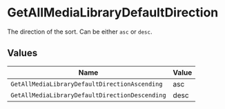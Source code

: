 # GetAllMediaLibraryDefaultDirection

The direction of the sort. Can be either `asc` or `desc`.



## Values

| Name                                           | Value                                          |
| ---------------------------------------------- | ---------------------------------------------- |
| `GetAllMediaLibraryDefaultDirectionAscending`  | asc                                            |
| `GetAllMediaLibraryDefaultDirectionDescending` | desc                                           |